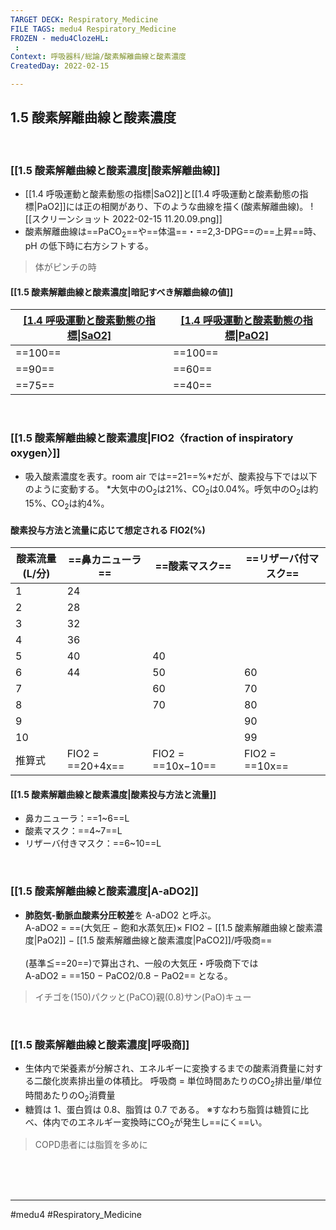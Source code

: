 ```yaml
---
TARGET DECK: Respiratory_Medicine
FILE TAGS: medu4 Respiratory_Medicine
FROZEN - medu4ClozeHL:
 : 
Context: 呼吸器科/総論/酸素解離曲線と酸素濃度
CreatedDay: 2022-02-15

---
```


## 1.5 酸素解離曲線と酸素濃度

<br>

### [[1.5 酸素解離曲線と酸素濃度|酸素解離曲線]]
* [[1.4 呼吸運動と酸素動態の指標|SaO2]]と[[1.4 呼吸運動と酸素動態の指標|PaO2]]には正の相関があり、下のような曲線を描く(酸素解離曲線)。
![[スクリーンショット 2022-02-15 11.20.09.png]]
* 酸素解離曲線は==PaCO<sub>2</sub>==や==体温==・==2,3-DPG==の==上昇==時、pH の低下時に右方シフトする。
>体がピンチの時
<!--ID: 1644912106464-->



#### [[1.5 酸素解離曲線と酸素濃度|暗記すべき解離曲線の値]]
|[[1.4 呼吸運動と酸素動態の指標\|SaO2]](%)|[[1.4 呼吸運動と酸素動態の指標\|PaO2]](Torr)|
|---|---|
|==100==|==100==|
|==90==|==60==|
|==75==|==40==|
<!--ID: 1644912106476-->


<br>

### [[1.5 酸素解離曲線と酸素濃度|FIO2〈fraction of inspiratory oxygen〉]]
* 吸入酸素濃度を表す。room air では==21==%\*だが、酸素投与下では以下のように変動する。
\*大気中のO<sub>2</sub>は21%、CO<sub>2</sub>は0.04%。呼気中のO<sub>2</sub>は約15%、CO<sub>2</sub>は約4%。
#### 酸素投与方法と流量に応じて想定される FIO2(%)
|酸素流量(L/分)|==鼻カニューラ==|==酸素マスク==|==リザーバ付マスク==|
|---|---|---|---|
|1|24|
|2|28|
|3|32
|4|36|
|5|40|40|
|6|44|50|60|
|7||60|70|
|8||70|80|
|9|||90|
|10|||99|
|推算式|FIO2 \= ==20+4x==|FIO2 \= ==10x−10==|FIO2 \= ==10x==|
<!--ID: 1644912106491-->

#### [[1.5 酸素解離曲線と酸素濃度|酸素投与方法と流量]]
* 鼻カニューラ：==1~6==L
* 酸素マスク：==4~7==L
* リザーバ付きマスク：==6~10==L
<!--ID: 1655090267521-->




<br>

### [[1.5 酸素解離曲線と酸素濃度|A-aDO2]]
* **肺胞気-動脈血酸素分圧較差**を A-aDO2 と呼ぶ。<br>
A-aDO2 = ==(大気圧 − 飽和水蒸気圧)× FIO2 − [[1.5 酸素解離曲線と酸素濃度|PaO2]] − [[1.5 酸素解離曲線と酸素濃度|PaCO2]]/呼吸商==<br><br>(基準≦==20==)で算出され、一般の大気圧・呼吸商下では<br>
 A-aDO2 \= ==150  − PaCO2/0.8 − PaO2== となる。
 >イチゴを(150)パクッと(PaCO)親(0.8)サン(PaO)キュー
<!--ID: 1655777233190-->




<br>

### [[1.5 酸素解離曲線と酸素濃度|呼吸商]]
* 生体内で栄養素が分解され、エネルギーに変換するまでの酸素消費量に対する二酸化炭素排出量の体積比。
呼吸商 = 単位時間あたりのCO<sub>2</sub>排出量/単位時間あたりのO<sub>2</sub>消費量
*  糖質は 1、蛋白質は 0.8、脂質は 0.7 である。
 ※すなわち脂質は糖質に比べ、体内でのエネルギー変換時にCO<sub>2</sub>が発生し==にく==い。
>COPD患者には脂質を多めに
<!--ID: 1644912106511-->



<br><br><br>

---
#medu4 #Respiratory_Medicine